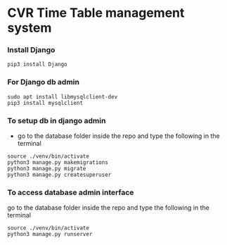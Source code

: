 # CVR Time Table management system

### Install Django
```
pip3 install Django
```

### For Django db admin
```
sudo apt install libmysqlclient-dev
pip3 install mysqlclient

```

### To setup db in django admin
* go to the database folder inside the repo and type the following in the terminal
```
source ./venv/bin/activate
python3 manage.py makemigrations
python3 manage.py migrate
python3 manage.py createsuperuser
```

### To access database admin interface
go to the database folder inside the repo and type the following in the terminal

```
source ./venv/bin/activate
python3 manage.py runserver
```